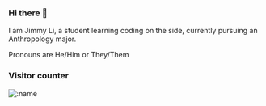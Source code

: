 ### Hi there 👋

I am Jimmy Li, a student learning coding on the side, currently pursuing an Anthropology major.

Pronouns are He/Him or They/Them

### Visitor counter

![:name](https://count.getloli.com/@Wokipokei-Github?name=Wokipokei-Github&theme=booru-touhoulat&padding=7&offset=0&align=top&scale=1&pixelated=0&darkmode=auto&num=6280)
